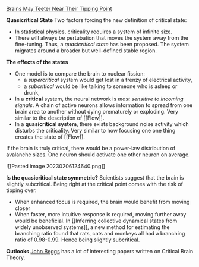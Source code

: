 [Brains May Teeter Near Their Tipping Point](https://www.quantamagazine.org/brains-may-teeter-near-their-tipping-point-20180614/)

**Quasicritical State**
Two factors forcing the new definition of critical state:
* In statistical physics, criticality requires a system of infinite size. 
* There will always be pertubation that moves the system away from the fine-tuning.
Thus, a *quasicritical state* has been proposed. The system migrates around a broader but well-defined stable region. 

**The effects of the states**
* One model is to compare the brain to nuclear fission: 
	* a *supercritical* system would get lost in a frenzy of electrical activity, 
	* a *subcritical* would be like talking to someone who is asleep or drunk, 
* In a **critical** system, the neural network is *most sensitive to incoming signals*. A chain of active neurons allows information to spread from one brain area to another without dying prematurely or exploding. Very similar to the description of [[Flow]].
* In a **quasicritical system**, there exists background noise activity which disturbs the criticality. Very similar to how focusing one one thing creates the state of [[Flow]].

If the brain is truly critical, there would be a power-law distribution of avalanche sizes. One neuron should activate one other neuron on average.

![[Pasted image 20230206124640.png]]

**Is the quasicritical state symmetric?**
Scientists suggest that the brain is slightly subcritical. Being right at the critical point comes with the risk of tipping over.
* When enhanced focus is required, the brain would benefit from moving closer
* When faster, more intuitive response is required, moving further away would be beneficial.
In [[Inferring collective dynamical states from widely unobserved systems]], a new method for estimating the branching ratio found that rats, cats and monkeys all had a branching ratio of 0.98-0.99. Hence being slightly subcritical.

**Outlooks**
[John Beggs](https://www.researchgate.net/profile/John-Beggs) has a lot of interesting papers written on Critical Brain Theory.
